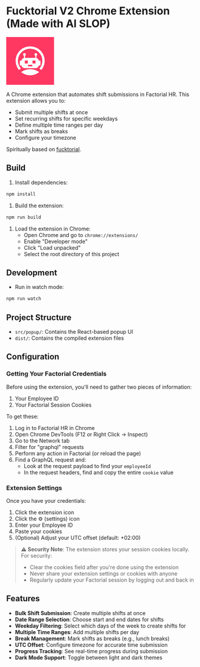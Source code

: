 # Fucktorial V2 Chrome Extension (Made with AI SLOP)

![Fucktorial V2 Icon](icons/icon128.png)

A Chrome extension that automates shift submissions in Factorial HR. This extension allows you to:

- Submit multiple shifts at once
- Set recurring shifts for specific weekdays
- Define multiple time ranges per day
- Mark shifts as breaks
- Configure your timezone

Spiritually based on [fucktorial](https://github.com/txomin-jimenez/fucktorial).

## Build

1. Install dependencies:

```bash
npm install
```

1. Build the extension:

```bash
npm run build
```

1. Load the extension in Chrome:
    - Open Chrome and go to `chrome://extensions/`
    - Enable "Developer mode"
    - Click "Load unpacked"
    - Select the root directory of this project

## Development

- Run in watch mode:

```bash
npm run watch
```

## Project Structure

- `src/popup/`: Contains the React-based popup UI
- `dist/`: Contains the compiled extension files

## Configuration

### Getting Your Factorial Credentials

Before using the extension, you'll need to gather two pieces of information:

1. Your Employee ID
2. Your Factorial Session Cookies

To get these:

1. Log in to Factorial HR in Chrome
2. Open Chrome DevTools (F12 or Right Click -> Inspect)
3. Go to the Network tab
4. Filter for "graphql" requests
5. Perform any action in Factorial (or reload the page)
6. Find a GraphQL request and:
   - Look at the request payload to find your `employeeId`
   - In the request headers, find and copy the entire `cookie` value

### Extension Settings

Once you have your credentials:

1. Click the extension icon
2. Click the ⚙️ (settings) icon
3. Enter your Employee ID
4. Paste your cookies
5. (Optional) Adjust your UTC offset (default: +02:00)

> **⚠️ Security Note**: The extension stores your session cookies locally. For security:
>
> - Clear the cookies field after you're done using the extension
> - Never share your extension settings or cookies with anyone
> - Regularly update your Factorial session by logging out and back in

## Features

- **Bulk Shift Submission**: Create multiple shifts at once
- **Date Range Selection**: Choose start and end dates for shifts
- **Weekday Filtering**: Select which days of the week to create shifts for
- **Multiple Time Ranges**: Add multiple shifts per day
- **Break Management**: Mark shifts as breaks (e.g., lunch breaks)
- **UTC Offset**: Configure timezone for accurate time submission
- **Progress Tracking**: See real-time progress during submission
- **Dark Mode Support**: Toggle between light and dark themes
